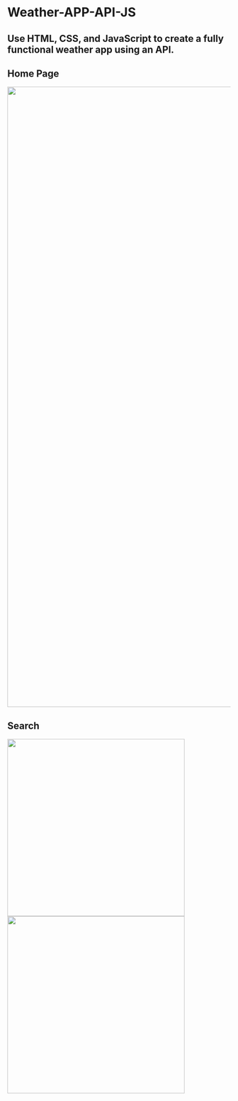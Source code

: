 # Weather-APP-API-JS
## Use HTML, CSS, and JavaScript to create a fully functional weather app using an API.

## Home Page
 <img src="https://i.ibb.co/7GCwhrG/sk.png"  height="1400">
 
## Search
<img src="https://i.ibb.co/r0bQ1X6/wash.png"  height="400">
<img src="https://i.ibb.co/x73pRjf/london.png"  height="400">
